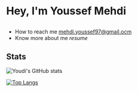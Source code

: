 # Hey, I'm Youssef Mehdi

##

- How to reach me mehdi.youssef97@gmail.ocm
- Know more about me *resume*

## Stats

![Youdi's GitHub stats](https://github-readme-stats.vercel.app/api?username=youdi-m&show_icons=true&rank_icon&theme=tokyonight)

[![Top Langs](https://github-readme-stats.vercel.app/api/top-langs/?username=youdi-m&layout=donut)](https://github.com/youdi-m/github-readme-stats)